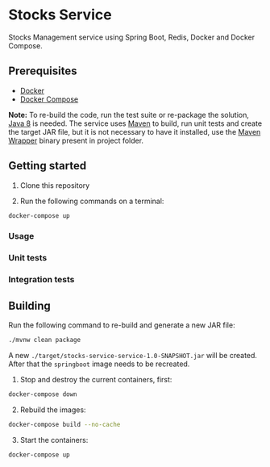 # Stocks Service

Stocks Management service using Spring Boot, Redis, Docker and Docker Compose.

## Prerequisites

- [Docker](https://www.docker.com/)
- [Docker Compose](https://github.com/docker/compose)

__Note:__ To re-build the code, run the test suite or re-package the solution, [Java 8](https://www.oracle.com/technetwork/java/javase/overview/java8-2100321.html) is needed. The service uses [Maven](https://maven.apache.org/) to build, run unit tests and create the target JAR file, but it is not necessary to have it installed, use the [Maven Wrapper](https://github.com/takari/maven-wrapper) binary present in project folder.

## Getting started

1. Clone this repository

2. Run the following commands on a terminal:

```sh
docker-compose up
```

### Usage

### Unit tests

### Integration tests

## Building

Run the following command to re-build and generate a new JAR file:
```sh
./mvnw clean package
```

A new `./target/stocks-service-service-1.0-SNAPSHOT.jar` will be created. After that the `springboot` image needs to be recreated.

1. Stop and destroy the current containers, first:

```sh
docker-compose down
```

2. Rebuild the images:

```sh
docker-compose build --no-cache
```

3. Start the containers:

```sh
docker-compose up
```
